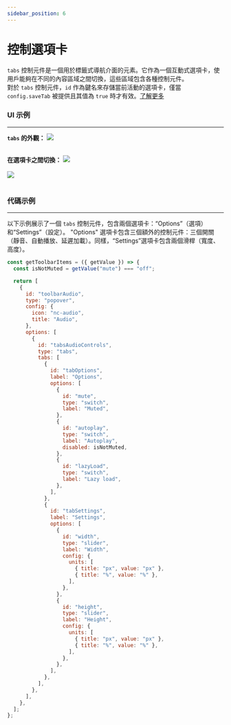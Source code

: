 ```yaml
---
sidebar_position: 6
---
```


# 控制選項卡

`tabs` 控制元件是一個用於標籤式導航介面的元素。它作為一個互動式選項卡，使用戶能夠在不同的內容區域之間切換，這些區域包含各種控制元件。<br/>
對於 `tabs` 控制元件，`id` 作為鍵名來存儲當前活動的選項卡，僅當 `config.saveTab` 被提供且其值為 `true` 時才有效。[了解更多](../editor-controls/containers/tabs)

### UI 示例

---

**`tabs` 的外觀：**
<img  class="brz-img--border" src="/img/controls/control-tabs.png" /> <br/><br/>

**在選項卡之間切換：**
<img  class="brz-img--border" src="/img/controls/control-tabs-2.png" /> <br/><br/>
<img  class="brz-img--border" src="/img/controls/control-tabs-3.png" /> <br/><br/>

### 代碼示例

---

以下示例展示了一個 `tabs` 控制元件，包含兩個選項卡：“Options”（選項）和“Settings”（設定）。 "Options" 選項卡包含三個額外的控制元件：三個開關（靜音、自動播放、延遲加載）。同樣，“Settings”選項卡包含兩個滑桿（寬度、高度）。

```js
const getToolbarItems = ({ getValue }) => {
  const isNotMuted = getValue("mute") === "off";

  return [
    {
      id: "toolbarAudio",
      type: "popover",
      config: {
        icon: "nc-audio",
        title: "Audio",
      },
      options: [
        {
          id: "tabsAudioControls",
          type: "tabs",
          tabs: [
            {
              id: "tabOptions",
              label: "Options",
              options: [
                {
                  id: "mute",
                  type: "switch",
                  label: "Muted",
                },
                {
                  id: "autoplay",
                  type: "switch",
                  label: "Autoplay",
                  disabled: isNotMuted,
                },
                {
                  id: "lazyLoad",
                  type: "switch",
                  label: "Lazy load",
                },
              ],
            },
            {
              id: "tabSettings",
              label: "Settings",
              options: [
                {
                  id: "width",
                  type: "slider",
                  label: "Width",
                  config: {
                    units: [
                      { title: "px", value: "px" },
                      { title: "%", value: "%" },
                    ],
                  },
                },
                {
                  id: "height",
                  type: "slider",
                  label: "Height",
                  config: {
                    units: [
                      { title: "px", value: "px" },
                      { title: "%", value: "%" },
                    ],
                  },
                },
              ],
            },
          ],
        },
      ],
    },
  ];
};
```
